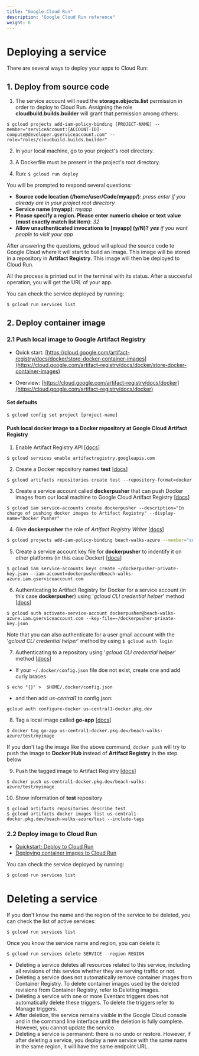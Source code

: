 ```yaml
---
title: "Google Cloud Run"
description: "Google Cloud Run reference"
weight: 6
---
```

# Deploying a service

There are several ways to deploy your apps to Cloud Run:

## 1. Deploy from source code 

1. The service account will need the **storage.objects.list** permission in order to deploy to Cloud Run. Assigning the role **cloudbuild.builds.builder** will grant that permission among others:
```
$ gcloud projects add-iam-policy-binding [PROJECT-NAME] --member="serviceAccount:[ACCOUNT-ID]-compute@developer.gserviceaccount.com" --role="roles/cloudbuild.builds.builder"
```

2. In your local machine, go to your project's root directory.

3. A Dockerfile must be present in the project's root directory.

4. Run: `$ gcloud run deploy`

You will be prompted to respond several questions:
- **Source code location (/home/user/Code/myapp/)**: *press enter if you already are in your project root directory*
- **Service name (myapp)**: *myapp*
- **Please specify a region. Please enter numeric choice or text value (must exactly match list item)**: *32*
- **Allow unauthenticated invocations to [myapp] (y/N)?** ***yes** if you want people to visit your app* 

After answering the questions, gcloud will upload the source code to Google Cloud where it will start to build an image. This image will be stored in a repository in **Artifact Registry**. This image will then be deployed to Cloud Run.

All the process is printed out in the terminal with its status. After a succesful operation, you will get the URL of your app.

You can check the service deployed by running:

```
$ gcloud run services list
```

## 2. Deploy container image 


### 2.1 Push local image to Google Artifact Registry

- Quick start: [https://cloud.google.com/artifact-registry/docs/docker/store-docker-container-images](https://cloud.google.com/artifact-registry/docs/docker/store-docker-container-images)

- Overview: [https://cloud.google.com/artifact-registry/docs/docker](https://cloud.google.com/artifact-registry/docs/docker)

#### Set defaults

```
$ gcloud config set project [project-name]
```

#### Push local docker image to a Docker repository at Google Cloud Artifact Registry

1. Enable Artifact Registry API [[docs](https://cloud.google.com/sdk/gcloud/reference/services/enable)]
```
$ gcloud services enable artifactregistry.googleapis.com
```

2. Create a Docker repository named **test** [[docs](https://cloud.google.com/sdk/gcloud/reference/artifacts/repositories/create)]
```
$ gcloud artifacts repositories create test --repository-format=docker
```
3. Create a service account called **dockerpusher** that can push Docker images from our local machine to Google Cloud Artifact Registry [[docs](https://cloud.google.com/sdk/gcloud/reference/iam/service-accounts/create)]
```
$ gcloud iam service-accounts create dockerpusher --description="In charge of pushing docker images to Artifact Registry" --display-name="Docker Pusher"
```

4. Give **dockerpusher** the role of *Artifact Registry Writer* [[docs](https://cloud.google.com/sdk/gcloud/reference/iam/service-accounts/add-iam-policy-binding)]
``` bash
$ gcloud projects add-iam-policy-binding beach-walks-azure --member="serviceAccount:dockerpusher@beach-walks-azure.iam.gserviceaccount.com" --role="roles/artifactregistry.writer"
```
5. Create a service account key file for **dockerpusher** to indentify it on other platforms (in this case Docker) [[docs](https://cloud.google.com/iam/docs/keys-create-delete#iam-service-account-keys-create-gcloud)]
```
$ gcloud iam service-accounts keys create ~/dockerpusher-private-key.json --iam-account=dockerpusher@beach-walks-azure.iam.gserviceaccount.com
```

6. Authenticating to Artifact Registry for Docker for a service account (in this case **dockerpusher**) using '*gcloud CLI credential helper*' method [[docs](https://cloud.google.com/artifact-registry/docs/docker/authentication#gcloud-helper)]
```
$ gcloud auth activate-service-account dockerpusher@beach-walks-azure.iam.gserviceaccount.com --key-file=~/dockerpusher-private-key.json
```
Note that you can also authenticate for a user gmail account with the '*gcloud CLI credential helper*' method by using `$ gcloud auth login`

7. Authenticating to a repository using '*gcloud CLI credential helper*' method [[docs](https://cloud.google.com/artifact-registry/docs/docker/pushing-and-pulling#auth)]

- If your `~/.docker/config.json` file doe not exist, create one and add curly braces
```
$ echo "{}" >  $HOME/.docker/config.json
```
- and then add *us-central1* to config.json:
```
gcloud auth configure-docker us-central1-docker.pkg.dev
```

8. Tag a local image called **go-app** [[docs](https://cloud.google.com/artifact-registry/docs/docker/pushing-and-pulling#tag)]
```
$ docker tag go-app us-central1-docker.pkg.dev/beach-walks-azure/test/myimage
```
If you don't tag the image like the above command, `docker push` will try to push the image to **Docker Hub** instead of **Artifact Registry** in the step below 

9. Push the tagged image to Artifact Registry [[docs](https://cloud.google.com/artifact-registry/docs/docker/pushing-and-pulling#push-tagged)]
```
$ docker push us-central1-docker.pkg.dev/beach-walks-azure/test/myimage
```

10. Show information of **test** repository
```
$ gcloud artifacts repositories describe test
$ gcloud artifacts docker images list us-central1-docker.pkg.dev/beach-walks-azure/test --include-tags
```


### 2.2 Deploy image to Cloud Run

- [Quickstart: Deploy to Cloud Run](https://cloud.google.com/run/docs/quickstarts/deploy-container)
- [Deploying container images to Cloud Run](https://cloud.google.com/run/docs/deploying)

You can check the service deployed by running:

```
$ gcloud run services list
```

# Deleting a service

If you don't know the name and the region of the service to be deleted, you can check the list of active services:

```
$ gcloud run services list
```

Once you know the service name and region, you can delete it:

```
$ gcloud run services delete SERVICE --region REGION
```

- Deleting a service deletes all resources related to this service, including all revisions of this service whether they are serving traffic or not.
- Deleting a service does not automatically remove container images from Container Registry. To delete container images used by the deleted revisions from Container Registry, refer to Deleting images.
- Deleting a service with one or more Eventarc triggers does not automatically delete these triggers. To delete the triggers refer to Manage triggers.
- After deletion, the service remains visible in the Google Cloud console and in the command line interface until the deletion is fully complete. However, you cannot update the service.
- Deleting a service is permanent: there is no undo or restore. However, if after deleting a service, you deploy a new service with the same name in the same region, it will have the same endpoint URL.
